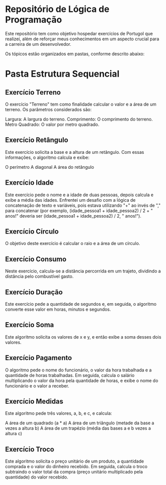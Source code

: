 # Repositório de Lógica de Programação
Este repositório tem como objetivo hospedar exercícios de Portugol que realizei, além de reforçar meus conhecimentos em um aspecto crucial para a carreira de um desenvolvedor.

Os tópicos estão organizados em pastas, conforme descrito abaixo:

# Pasta Estrutura Sequencial

## Exercício Terreno
O exercício "Terreno" tem como finalidade calcular o valor e a área de um terreno. Os parâmetros considerados são:

Largura: A largura do terreno.
Comprimento: O comprimento do terreno.
Metro Quadrado: O valor por metro quadrado.

## Exercício Retângulo
Este exercício solicita a base e a altura de um retângulo. Com essas informações, o algoritmo calcula e exibe:

O perímetro
A diagonal
A área do retângulo

## Exercício Idade
Este exercício pede o nome e a idade de duas pessoas, depois calcula e exibe a média das idades. Enfrentei um desafio com a lógica de concatenação de texto e variáveis, pois estava utilizando "+" ao invés de "," para concatenar (por exemplo, (idade_pessoa1 + idade_pessoa2) / 2 + " anos!" deveria ser (idade_pessoa1 + idade_pessoa2) / 2, " anos!").

## Exercício Círculo
O objetivo deste exercício é calcular o raio e a área de um círculo.

## Exercício Consumo
Neste exercício, calcula-se a distância percorrida em um trajeto, dividindo a distância pelo combustível gasto.

## Exercício Duração
Este exercício pede a quantidade de segundos e, em seguida, o algoritmo converte esse valor em horas, minutos e segundos.

## Exercício Soma
Este algoritmo solicita os valores de x e y, e então exibe a soma desses dois valores.

## Exercício Pagamento
O algoritmo pede o nome do funcionário, o valor da hora trabalhada e a quantidade de horas trabalhadas. Em seguida, calcula o salário multiplicando o valor da hora pela quantidade de horas, e exibe o nome do funcionário e o valor a receber.

## Exercício Medidas
Este algoritmo pede três valores, a, b, e c, e calcula:

A área de um quadrado (a * a)
A área de um triângulo (metade da base a vezes a altura b)
A área de um trapézio (média das bases a e b vezes a altura c)
## Exercício Troco
Este algoritmo solicita o preço unitário de um produto, a quantidade comprada e o valor do dinheiro recebido. Em seguida, calcula o troco subtraindo o valor total da compra (preço unitário multiplicado pela quantidade) do valor recebido.
